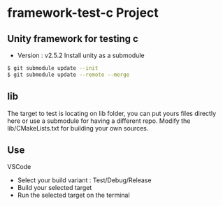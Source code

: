 # framework-test-c Project
## Unity framework for testing c
- Version : v2.5.2
Install unity as a submodule
```bash
$ git submodule update --init
$ git submodule update --remote --merge
```
## lib
The target to test is locating on lib folder, you can put yours files directly here or
use a submodule for having a different repo.
Modify the lib/CMakeLists.txt for building your own sources.
## Use
VSCode
* Select your build variant : Test/Debug/Release
* Build your selected target
* Run the selected target on the terminal